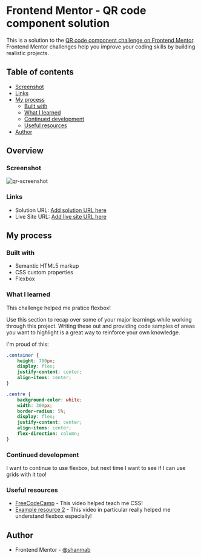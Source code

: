 # Frontend Mentor - QR code component solution

This is a solution to the [QR code component challenge on Frontend Mentor](https://www.frontendmentor.io/challenges/qr-code-component-iux_sIO_H). 
Frontend Mentor challenges help you improve your coding skills by building realistic projects. 

## Table of contents

  - [Screenshot](#screenshot)
  - [Links](#links)
- [My process](#my-process)
  - [Built with](#built-with)
  - [What I learned](#what-i-learned)
  - [Continued development](#continued-development)
  - [Useful resources](#useful-resources)
- [Author](#author)

## Overview

### Screenshot

![qr-screenshot](https://github.com/Shanmab/QR-code-component/assets/127676644/9e591ba1-931d-48ea-848c-2ec625376a65)

### Links

- Solution URL: [Add solution URL here](https://your-solution-url.com)
- Live Site URL: [Add live site URL here](https://your-live-site-url.com)

## My process

### Built with

- Semantic HTML5 markup
- CSS custom properties
- Flexbox

### What I learned

This challenge helped me pratice flexbox! 

Use this section to recap over some of your major learnings while working through this project. 
Writing these out and providing code samples of areas you want to highlight is a great way to reinforce your own knowledge.

I'm proud of this:

```css
.container {
    height: 700px;
    display: flex;
    justify-content: center;
    align-items: center;
}

.centre {
    background-color: white;
    width: 300px;
    border-radius: 5%;
    display: flex;
    justify-content: center;
    align-items: center;
    flex-direction: column;
}
```

### Continued development

I want to continue to use flexbox, but next time I want to see if I can use grids with it too! 

### Useful resources

- [FreeCodeCamp](https://youtu.be/OXGznpKZ_sA) - This video helped teach me CSS!
- [Example resource 2](https://youtu.be/phWxA89Dy94) - This video in particular really helped me understand flexbox especially!

## Author

- Frontend Mentor - [@shanmab](https://www.frontendmentor.io/profile/shanmab)

